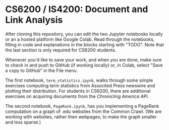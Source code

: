 # CS6200 / IS4200: Document and Link Analysis

After cloning this repository, you can edit the two Jupyter notebooks locally or an a hosted platform like Google Colab. Read through the notebooks, filling in code and explanations in the blocks starting with "TODO". Note that the last section is only required for CS6200 students.

Whenever you'd like to save your work, and when you are done, make sure to check in and push to GitHub (if working locally) or, in Colab, select "Save a copy to GitHub" in the File menu.

The first notebook, `term_statistics.ipynb`, walks through some simple exercises computing term statistics from Associted Press newswire and plotting their distribution. For students in CS6200, there are additional exercises on acquiring documents from the _Chronicling America_ API.

The second notebook, `PageRank.ipynb`, has you implementing a PageRank computation on a graph of .edu websites from the Common Crawl.  (We are working with websites, rather then webpages, to make the graph smaller and less sparse.)
